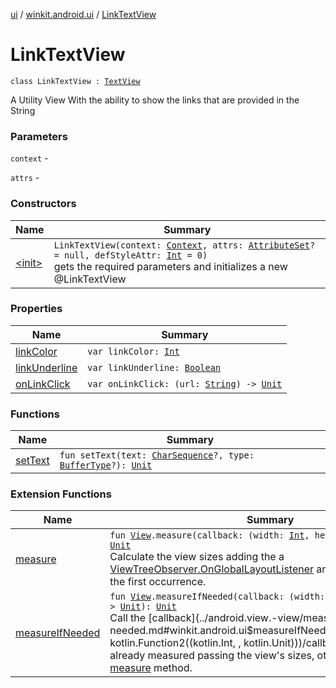 [ui](../../index.md) / [winkit.android.ui](../index.md) / [LinkTextView](./index.md)

# LinkTextView

`class LinkTextView : `[`TextView`](https://developer.android.com/reference/android/widget/TextView.html)

A Utility View With the ability to show the links that
are provided in the String

### Parameters

`context` -

`attrs` -

### Constructors

| Name | Summary |
|---|---|
| [&lt;init&gt;](-init-.md) | `LinkTextView(context: `[`Context`](https://developer.android.com/reference/android/content/Context.html)`, attrs: `[`AttributeSet`](https://developer.android.com/reference/android/util/AttributeSet.html)`? = null, defStyleAttr: `[`Int`](https://kotlinlang.org/api/latest/jvm/stdlib/kotlin/-int/index.html)` = 0)`<br>gets the required parameters and initializes a new @LinkTextView |

### Properties

| Name | Summary |
|---|---|
| [linkColor](link-color.md) | `var linkColor: `[`Int`](https://kotlinlang.org/api/latest/jvm/stdlib/kotlin/-int/index.html) |
| [linkUnderline](link-underline.md) | `var linkUnderline: `[`Boolean`](https://kotlinlang.org/api/latest/jvm/stdlib/kotlin/-boolean/index.html) |
| [onLinkClick](on-link-click.md) | `var onLinkClick: (url: `[`String`](https://kotlinlang.org/api/latest/jvm/stdlib/kotlin/-string/index.html)`) -> `[`Unit`](https://kotlinlang.org/api/latest/jvm/stdlib/kotlin/-unit/index.html) |

### Functions

| Name | Summary |
|---|---|
| [setText](set-text.md) | `fun setText(text: `[`CharSequence`](https://kotlinlang.org/api/latest/jvm/stdlib/kotlin/-char-sequence/index.html)`?, type: `[`BufferType`](https://developer.android.com/reference/android/widget/TextView/BufferType.html)`?): `[`Unit`](https://kotlinlang.org/api/latest/jvm/stdlib/kotlin/-unit/index.html) |

### Extension Functions

| Name | Summary |
|---|---|
| [measure](../android.view.-view/measure.md) | `fun `[`View`](https://developer.android.com/reference/android/view/View.html)`.measure(callback: (width: `[`Int`](https://kotlinlang.org/api/latest/jvm/stdlib/kotlin/-int/index.html)`, height: `[`Int`](https://kotlinlang.org/api/latest/jvm/stdlib/kotlin/-int/index.html)`) -> `[`Unit`](https://kotlinlang.org/api/latest/jvm/stdlib/kotlin/-unit/index.html)`): `[`Unit`](https://kotlinlang.org/api/latest/jvm/stdlib/kotlin/-unit/index.html)<br>Calculate the view sizes adding the a [ViewTreeObserver.OnGlobalLayoutListener](https://developer.android.com/reference/android/view/ViewTreeObserver/OnGlobalLayoutListener.html) and removing it after the first occurrence. |
| [measureIfNeeded](../android.view.-view/measure-if-needed.md) | `fun `[`View`](https://developer.android.com/reference/android/view/View.html)`.measureIfNeeded(callback: (width: `[`Int`](https://kotlinlang.org/api/latest/jvm/stdlib/kotlin/-int/index.html)`, height: `[`Int`](https://kotlinlang.org/api/latest/jvm/stdlib/kotlin/-int/index.html)`) -> `[`Unit`](https://kotlinlang.org/api/latest/jvm/stdlib/kotlin/-unit/index.html)`): `[`Unit`](https://kotlinlang.org/api/latest/jvm/stdlib/kotlin/-unit/index.html)<br>Call the [callback](../android.view.-view/measure-if-needed.md#winkit.android.ui$measureIfNeeded(android.view.View, kotlin.Function2((kotlin.Int, , kotlin.Unit)))/callback) if the view is already measured passing the view's sizes, otherwise call the [measure](../android.view.-view/measure.md) method. |
